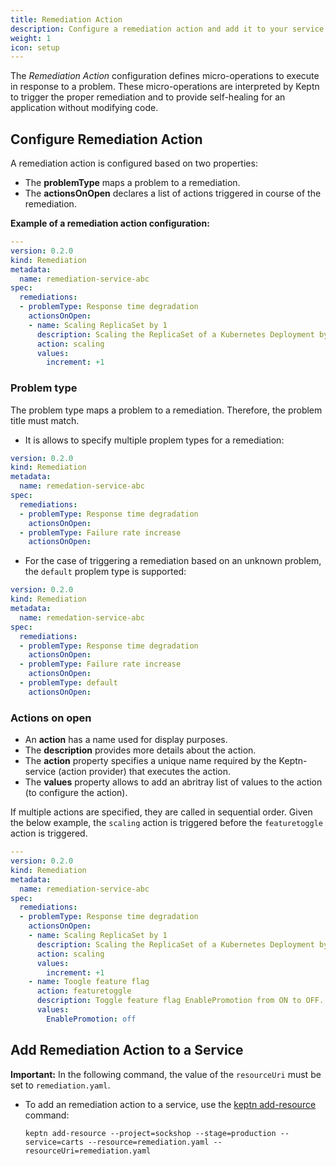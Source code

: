 ```yaml
---
title: Remediation Action
description: Configure a remediation action and add it to your service.
weight: 1
icon: setup
---
```


The *Remediation Action* configuration defines micro-operations to execute in response to a problem. These micro-operations are interpreted by Keptn to trigger the proper remediation and to provide self-healing for an application without modifying code.

## Configure Remediation Action

A remediation action is configured based on two properties:

* The **problemType** maps a problem to a remediation. 
* The **actionsOnOpen** declares a list of actions triggered in course of the remediation.

**Example of a remediation action configuration:**

```yaml
---
version: 0.2.0
kind: Remediation
metadata:
  name: remediation-service-abc
spec:
  remediations:  
  - problemType: Response time degradation
    actionsOnOpen:
    - name: Scaling ReplicaSet by 1
      description: Scaling the ReplicaSet of a Kubernetes Deployment by 1
      action: scaling
      values: 
        increment: +1
```

### Problem type

The problem type maps a problem to a remediation. Therefore, the problem title must match.

* It is allows to specify multiple proplem types for a remediation: 

```yaml
version: 0.2.0
kind: Remediation
metadata:
  name: remedation-service-abc
spec:
  remediations:  
  - problemType: Response time degradation
    actionsOnOpen:
  - problemType: Failure rate increase
    actionsOnOpen:
```

* For the case of triggering a remediation based on an unknown problem, the `default` proplem type is supported: 

```yaml
version: 0.2.0
kind: Remediation
metadata:
  name: remedation-service-abc
spec:
  remediations:  
  - problemType: Response time degradation
    actionsOnOpen:
  - problemType: Failure rate increase
    actionsOnOpen:
  - problemType: default
    actionsOnOpen:
```

### Actions on open

* An **action** has a name used for display purposes.
* The **description** provides more details about the action.
* The **action** property specifies a unique name required by the Keptn-service (action provider) that executes the action.
* The **values** property allows to add an abritray list of values to the action (to configure the action).

If multiple actions are specified, they are called in sequential order. Given the below example, the `scaling` action is triggered before the `featuretoggle` action is triggered. 

```yaml
---
version: 0.2.0
kind: Remediation
metadata:
  name: remediation-service-abc
spec:
  remediations:  
  - problemType: Response time degradation
    actionsOnOpen:
    - name: Scaling ReplicaSet by 1
      description: Scaling the ReplicaSet of a Kubernetes Deployment by 1
      action: scaling
      values: 
        increment: +1
    - name: Toogle feature flag
      action: featuretoggle
      description: Toggle feature flag EnablePromotion from ON to OFF.
      values: 
        EnablePromotion: off
```

## Add Remediation Action to a Service

**Important:** In the following command, the value of the `resourceUri` must be set to `remediation.yaml`.

* To add an remediation action to a service, use the [keptn add-resource](../../reference/cli/commands/keptn_add-resource) command:

    ```console
    keptn add-resource --project=sockshop --stage=production --service=carts --resource=remediation.yaml --resourceUri=remediation.yaml
    ```